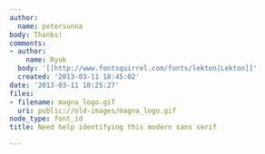 ```yaml
---
author:
  name: petersunna
body: Thanks!
comments:
- author:
    name: Ryuk
  body: '[[http://www.fontsquirrel.com/fonts/lekton|Lekton]]'
  created: '2013-03-11 18:45:02'
date: '2013-03-11 18:25:27'
files:
- filename: magna_logo.gif
  uri: public://old-images/magna_logo.gif
node_type: font_id
title: Need help identifying this modern sans serif

---
```

